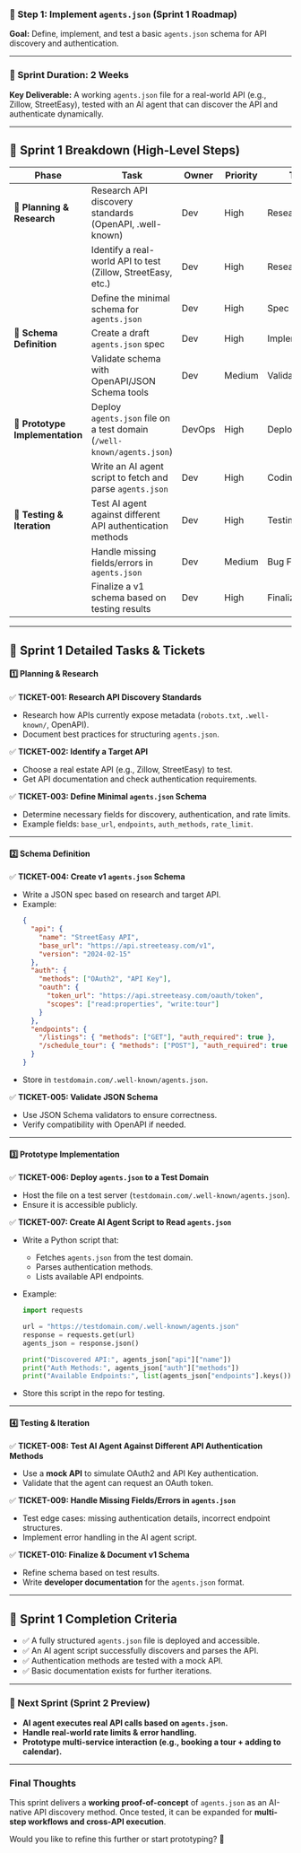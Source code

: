 ### **🚀 Step 1: Implement `agents.json` (Sprint 1 Roadmap)**  
**Goal:** Define, implement, and test a basic `agents.json` schema for API discovery and authentication.

---

### **📌 Sprint Duration:** 2 Weeks  
**Key Deliverable:** A working `agents.json` file for a real-world API (e.g., Zillow, StreetEasy), tested with an AI agent that can discover the API and authenticate dynamically.

---

## **📍 Sprint 1 Breakdown (High-Level Steps)**  

| **Phase**         | **Task**                                           | **Owner** | **Priority** | **Type** |
|------------------|------------------------------------------------|---------|------------|---------|
| 🔹 **Planning & Research**  | Research API discovery standards (OpenAPI, .well-known)  | Dev | High | Research |
|  | Identify a real-world API to test (Zillow, StreetEasy, etc.) | Dev | High | Research |
|  | Define the minimal schema for `agents.json` | Dev | High | Spec Definition |
| 🔹 **Schema Definition**  | Create a draft `agents.json` spec | Dev | High | Implementation |
|  | Validate schema with OpenAPI/JSON Schema tools | Dev | Medium | Validation |
| 🔹 **Prototype Implementation**  | Deploy `agents.json` file on a test domain (`/well-known/agents.json`) | DevOps | High | Deployment |
|  | Write an AI agent script to fetch and parse `agents.json` | Dev | High | Coding |
| 🔹 **Testing & Iteration**  | Test AI agent against different API authentication methods | Dev | High | Testing |
|  | Handle missing fields/errors in `agents.json` | Dev | Medium | Bug Fix |
|  | Finalize a v1 schema based on testing results | Dev | High | Finalization |

---

## **📌 Sprint 1 Detailed Tasks & Tickets**
#### **1️⃣ Planning & Research**
✅ **TICKET-001: Research API Discovery Standards**  
- Research how APIs currently expose metadata (`robots.txt`, `.well-known/`, OpenAPI).  
- Document best practices for structuring `agents.json`.  

✅ **TICKET-002: Identify a Target API**  
- Choose a real estate API (e.g., Zillow, StreetEasy) to test.  
- Get API documentation and check authentication requirements.  

✅ **TICKET-003: Define Minimal `agents.json` Schema**  
- Determine necessary fields for discovery, authentication, and rate limits.  
- Example fields: `base_url`, `endpoints`, `auth_methods`, `rate_limit`.  

---

#### **2️⃣ Schema Definition**
✅ **TICKET-004: Create v1 `agents.json` Schema**  
- Write a JSON spec based on research and target API.  
- Example:
  ```json
  {
    "api": {
      "name": "StreetEasy API",
      "base_url": "https://api.streeteasy.com/v1",
      "version": "2024-02-15"
    },
    "auth": {
      "methods": ["OAuth2", "API Key"],
      "oauth": {
        "token_url": "https://api.streeteasy.com/oauth/token",
        "scopes": ["read:properties", "write:tour"]
      }
    },
    "endpoints": {
      "/listings": { "methods": ["GET"], "auth_required": true },
      "/schedule_tour": { "methods": ["POST"], "auth_required": true }
    }
  }
  ```
- Store in `testdomain.com/.well-known/agents.json`.

✅ **TICKET-005: Validate JSON Schema**  
- Use JSON Schema validators to ensure correctness.  
- Verify compatibility with OpenAPI if needed.  

---

#### **3️⃣ Prototype Implementation**
✅ **TICKET-006: Deploy `agents.json` to a Test Domain**  
- Host the file on a test server (`testdomain.com/.well-known/agents.json`).  
- Ensure it is accessible publicly.  

✅ **TICKET-007: Create AI Agent Script to Read `agents.json`**  
- Write a Python script that:  
  - Fetches `agents.json` from the test domain.  
  - Parses authentication methods.  
  - Lists available API endpoints.  

- Example:
  ```python
  import requests
  
  url = "https://testdomain.com/.well-known/agents.json"
  response = requests.get(url)
  agents_json = response.json()
  
  print("Discovered API:", agents_json["api"]["name"])
  print("Auth Methods:", agents_json["auth"]["methods"])
  print("Available Endpoints:", list(agents_json["endpoints"].keys()))
  ```
- Store this script in the repo for testing.

---

#### **4️⃣ Testing & Iteration**
✅ **TICKET-008: Test AI Agent Against Different API Authentication Methods**  
- Use a **mock API** to simulate OAuth2 and API Key authentication.  
- Validate that the agent can request an OAuth token.  

✅ **TICKET-009: Handle Missing Fields/Errors in `agents.json`**  
- Test edge cases: missing authentication details, incorrect endpoint structures.  
- Implement error handling in the AI agent script.  

✅ **TICKET-010: Finalize & Document v1 Schema**  
- Refine schema based on test results.  
- Write **developer documentation** for the `agents.json` format.  

---

## **🎯 Sprint 1 Completion Criteria**
- ✅ A fully structured `agents.json` file is deployed and accessible.
- ✅ An AI agent script successfully discovers and parses the API.
- ✅ Authentication methods are tested with a mock API.
- ✅ Basic documentation exists for further iterations.

---

### **📌 Next Sprint (Sprint 2 Preview)**
- **AI agent executes real API calls based on `agents.json`.**  
- **Handle real-world rate limits & error handling.**  
- **Prototype multi-service interaction (e.g., booking a tour + adding to calendar).**  

---

### **Final Thoughts**
This sprint delivers a **working proof-of-concept** of `agents.json` as an AI-native API discovery method. Once tested, it can be expanded for **multi-step workflows and cross-API execution**.

Would you like to refine this further or start prototyping? 🚀